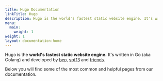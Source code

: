 ```yaml
---
title: Hugo Documentation
linkTitle: Hugo
description: Hugo is the world's fastest static website engine. It's written in Go (aka Golang) and developed by bep, spf13 and friends.
menu:
  main:
    weight: 1
weight: 1
layout: documentation-home
---
```


Hugo is the **world's fastest static website engine.** It's written in Go (aka Golang) and developed by [bep](https://github.com/bep), [spf13](https://github.com/spf13) and [friends](https://github.com/sunwei/hugoverse/pkg/hugo/graphs/contributors).

Below you will find some of the most common and helpful pages from our documentation.
